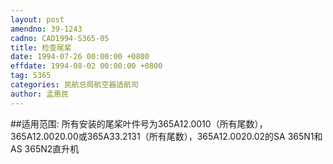 ```yaml
---
layout: post
amendno: 39-1243
cadno: CAD1994-S365-05
title: 检查尾桨
date: 1994-07-26 00:00:00 +0800
effdate: 1994-08-02 00:00:00 +0800
tag: S365
categories: 民航总局航空器适航司
author: 孟惠民
---
```


##适用范围:
所有安装的尾桨叶件号为365A12.0010（所有尾数），365A12.0020.00或365A33.2131（所有尾数），365A12.0020.02的SA 365N1和AS 365N2直升机

